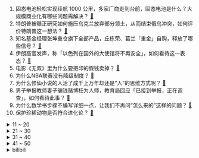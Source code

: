 1. 固态电池轻松实现续航 1000 公里，多家厂商走到台前，固态电池是什么？大规模商业化有哪些问题需解决？ [:link:](https://www.zhihu.com/question/652186190)
2. 特朗普被曝正研究如何施压乌克兰放弃部分领土，从而结束俄乌冲突，如何评价特朗普这一想法？ [:link:](https://www.zhihu.com/question/652209049)
3. 知名基金经理张坤重仓旗下全部产品，丘栋荣、葛兰「重金」自购，释放了哪些信号？ [:link:](https://www.zhihu.com/question/652191296)
4. ​伊朗高官发声，称「以色列在国外的大使馆将不再安全」，如何看待这一表态？ [:link:](https://www.zhihu.com/question/652166241)
5. 电影《无双》里为什么要把印的假钱卖掉？ [:link:](https://www.zhihu.com/question/473275918)
6. 为什么NBA联赛没有降级制度？ [:link:](https://www.zhihu.com/question/439863351)
7. 为什么修仙小说的人活了成千上万年却还是“人”的思维方式呢？ [:link:](https://www.zhihu.com/question/646679936)
8. 男子举报教师妻子骗钱赌博枉为人师，教育局回应「已接到举报，正在调查」，如何看待此事？ [:link:](https://www.zhihu.com/question/652082204)
9. 为什么数学书步骤不编写详细一点，让我们不再问“怎么来的”这样的问题？ [:link:](https://www.zhihu.com/question/634381823)
10. 保护珍稀动物是否符合进化论？ [:link:](https://www.zhihu.com/question/31195477)
<details>
<summary>11 ~ 20</summary>

11. 江西南昌发生一起交通事故，驾驶员突发心脏不适失去意识，已造成 3 人死亡 7 人受伤，具体情况如何？ [:link:](https://www.zhihu.com/question/652200420)
12. 羽毛球不会捡球就一定是菜鸡吗？ [:link:](https://www.zhihu.com/question/423808394)
13. 怎么区分自以为是和自信？ [:link:](https://www.zhihu.com/question/643325085)
14. 虐猫考生参加兰大研究生调剂面试，未现身思政考核环节，疑似面试未通过，结果究竟如何？ [:link:](https://www.zhihu.com/question/652234778)
15. 即将上市智己L6有哪些亮点？是否值得期待？ [:link:](https://www.zhihu.com/question/652137638)
16. 23-24 赛季 NBA火箭 136:147 独行侠，如何评价这场比赛？ [:link:](https://www.zhihu.com/question/652145539)
17. 有哪些霸气且自信的千古名句？ [:link:](https://www.zhihu.com/question/652143414)
18. 通过运动减肥，你有什么难忘的经历吗？ [:link:](https://www.zhihu.com/question/651894079)
19. 为什么现在的年轻人宁愿去送外卖都不愿进工厂？ [:link:](https://www.zhihu.com/question/392643496)
20. 你能接受孩子的平庸吗？ [:link:](https://www.zhihu.com/question/358573044)
</details>
<details>
<summary>21 ~ 30</summary>

21. 战锤40k世界中灵族为啥不能和人类真正结盟呢，明明最大的敌人都是混沌？ [:link:](https://www.zhihu.com/question/476789942)
22. 可以讲讲你从一堆猫猫中，选中了 Ta 的故事吗？ [:link:](https://www.zhihu.com/question/646471694)
23. 剧情过后，芙宁娜最后在民众心中是什么形象？ [:link:](https://www.zhihu.com/question/649731443)
24. 据多家以媒 7 日报道，以军从加沙地带南部撤出几乎所有地面部队，释放了什么信号？哪些信息值得关注？ [:link:](https://www.zhihu.com/question/652087041)
25. 有哪些「被冷落」，但亟需保护的珍稀动物？ [:link:](https://www.zhihu.com/question/650681013)
26. 如果和自己的宠物互换身体一天，你最想体验它的哪些事？ [:link:](https://www.zhihu.com/question/651356838)
27. 单论杀球林丹在羽坛是什么级别? [:link:](https://www.zhihu.com/question/644220827)
28. 如果珍稀动物灭绝，会对我们的日常生活造成什么影响？ [:link:](https://www.zhihu.com/question/650082919)
29. 佐助跟着大蛇丸的那三年，到底有哪些是在木叶学不到的？ [:link:](https://www.zhihu.com/question/644092371)
30. 自然界中有哪些紫色的花朵？ [:link:](https://www.zhihu.com/question/652235994)
</details>
<details>
<summary>31 ~ 40</summary>

31. 加沙战争半年后，以色列的经济与生活发生了什么变化？ [:link:](https://www.zhihu.com/question/652233223)
32. 你觉得大学本科四年该怎样度过？ [:link:](https://www.zhihu.com/question/651372346)
33. 有什么让你吃一次就记一辈子的美食？ [:link:](https://www.zhihu.com/question/442763529)
34. 为什么老人「最后一摔」，一般都是在家？ [:link:](https://www.zhihu.com/question/652236155)
35. 我们为什么要学习哲学，或者我们能从哲学得到什么？ [:link:](https://www.zhihu.com/question/652140193)
36. 「珍稀动物」如何定义，变得「珍稀」的原因有哪些？ [:link:](https://www.zhihu.com/question/650083038)
37. 本人新手摄影小白，想买一台相机用于月底旅行，预算5-8k，想问一下市面哪款适合入门的小白啊？ [:link:](https://www.zhihu.com/question/648319835)
38. 你去过的哪个城市最能满足人们对春天的幻想？ [:link:](https://www.zhihu.com/question/649629614)
39. 运动健身中你交过朋友么？如何看待运动健身中的友谊？它对你的运动有何作用？ [:link:](https://www.zhihu.com/question/651436051)
40. 现在 8K 电视技术成熟了吗，运用 AI 芯片的三星 8K 电视新品是什么水平？ [:link:](https://www.zhihu.com/question/652248514)
</details>
<details>
<summary>41 ~ 50</summary>

41. 可以分享一张小猫奔向你的照片吗？ [:link:](https://www.zhihu.com/question/646471496)
42. 你在打《王者荣耀》时听过最温柔的话是什么？ [:link:](https://www.zhihu.com/question/473782243)
43. 为什么腰椎间盘突出一定要锻炼才能根治？ [:link:](https://www.zhihu.com/question/645464387)
44. 春末夏初，对你来说更倾向于晨跑还是夜跑？ [:link:](https://www.zhihu.com/question/651033722)
45. 为什么会有动物濒危呢？ [:link:](https://www.zhihu.com/question/652280495)
46. 人生有不惑，突然领悟的道理有哪些？ [:link:](https://www.zhihu.com/question/652221760)
47. 你的孩子说过哪些令你感动的话？ [:link:](https://www.zhihu.com/question/652192001)
48. 空气炸锅、烤箱、微波炉谁才是厨房必备电器？ [:link:](https://www.zhihu.com/question/652090456)
49. 成都「迪士尼」引众人打卡，派出所：近两天接到几十起投诉，目前已限流，如何看待该地成网红打卡点？ [:link:](https://www.zhihu.com/question/652025378)
50. 假如全世界的动物都突然拥有了智慧，会发生什么？ [:link:](https://www.zhihu.com/question/650083214)
</details><details>
<summary>bilibili</summary>

</details>